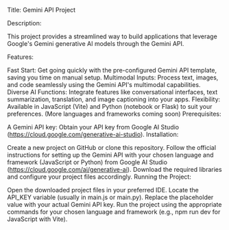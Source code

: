 

Title: Gemini API Project

Description:

This project provides a streamlined way to build applications that leverage Google's Gemini generative AI models through the Gemini API.

Features:

Fast Start: Get going quickly with the pre-configured Gemini API template, saving you time on manual setup.
Multimodal Inputs: Process text, images, and code seamlessly using the Gemini API's multimodal capabilities.
Diverse AI Functions: Integrate features like conversational interfaces, text summarization, translation, and image captioning into your apps.
Flexibility: Available in JavaScript (Vite) and Python (notebook or Flask) to suit your preferences. (More languages and frameworks coming soon)
Prerequisites:

A Gemini API key: Obtain your API key from Google AI Studio (https://cloud.google.com/generative-ai-studio).
Installation:

Create a new project on GitHub or clone this repository.
Follow the official instructions for setting up the Gemini API with your chosen language and framework (JavaScript or Python) from Google AI Studio (https://cloud.google.com/ai/generative-ai).
Download the required libraries and configure your project files accordingly.
Running the Project:

Open the downloaded project files in your preferred IDE.
Locate the API_KEY variable (usually in main.js or main.py).
Replace the placeholder value with your actual Gemini API key.
Run the project using the appropriate commands for your chosen language and framework (e.g., npm run dev for JavaScript with Vite).
